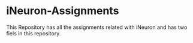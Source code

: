 # iNeuron-Assignments
This Repository has all the assignments related with iNeuron and has two fiels in this repository.

